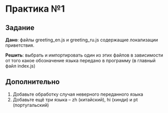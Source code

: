 # Практика №1

## Задание

**Дано**: файлы greeting_en.js и greeting_ru.js содержащие локализации приветствия.

**Решить**:  выбрать и импортировать один из этих файлов в зависимости от того какое обозначение языка передано в программу (в главный файл index.js)

## Дополнительно

1) Добавьте обработку случая неверного переданного языка
2) Добавьте ещё три языка – zh (китайский), hi (хинди) и pt (португальский)
